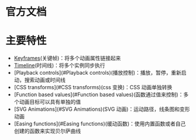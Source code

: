 # 官方文档

# 主要特性

- [Keyframes](#Keyframes)(关键帧)：将多个动画属性链接起来
- [Timeline](#Timeline)(时间线)：将多个实例同步执行
- [Playback controls](#Playback controls)(播放控制)：播放，暂停，重新启动，搜索动画或时间线
- [CSS transforms](#CSS transforms)(css 变换)：CSS 动画单独转换
- [Function based values](#Function based values)(函数通过值来控制)：多个动画目标可以具有单独的值
- [SVG Animations](#SVG Animations)(SVG 动画)：运动路径，线条图和变形动画
- [Easing functions](#Easing functions)(缓动函数)：使用内置函数或者自己创建的函数来实现贝尔萨曲线
